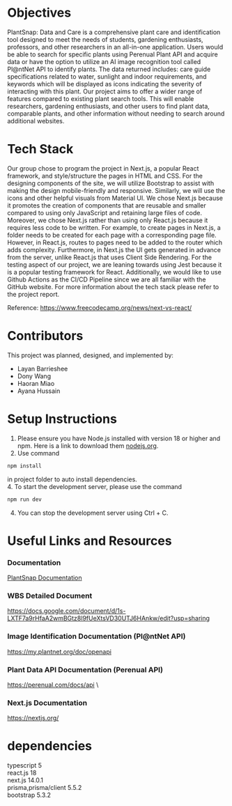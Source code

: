 # Objectives
PlantSnap: Data and Care is a comprehensive plant care and identification tool designed to 
meet the needs of students, gardening enthusiasts, professors, and other researchers in an all-in-one application. Users would be able to search for specific plants using Perenual Plant API and acquire data or have the option to utilize an AI image recognition tool called Pl@ntNet API to identify plants. The data returned includes: care guide specifications related to water, sunlight and indoor requirements, and keywords which will be displayed as icons indicating the severity of interacting with this plant. Our project aims to offer a wider range of features compared to existing plant search tools. This will enable researchers, gardening enthusiasts, and other users to find plant data, comparable plants, and other information without needing to search around additional websites.

# Tech Stack
Our group chose to program the project in Next.js, a popular React framework, and style/structure the pages in HTML and CSS. For the designing components of the site, we will utilize Bootstrap to assist with making the design mobile-friendly and responsive. Similarly, we will use the icons and other helpful visuals from Material UI. We chose Next.js because it promotes the creation of components that are reusable and smaller compared to using only JavaScript and retaining large files of code. Moreover, we chose Next.js rather than using only React.js because it requires less code to be written. For example, to create pages in Next.js, a folder needs to be created for each page with a corresponding page file. However, in React.js, routes to pages need to be added to the router which adds complexity. Furthermore, in Next.js the UI gets generated in advance from the server, unlike React.js that uses Client Side Rendering. For the testing aspect of our project, we are leaning towards using Jest because it is a popular testing framework for React. Additionally, we would like to use Github Actions as the CI/CD Pipeline since we are all familiar with the GitHub website. For more information about the tech stack please refer to the project report.

Reference: https://www.freecodecamp.org/news/next-vs-react/

# Contributors
This project was planned, designed, and implemented by:
- Layan Barrieshee
- Dony Wang
- Haoran Miao
- Ayana Hussain

# Setup Instructions
1. Please ensure you have Node.js installed with version 18 or higher and npm. Here is a link to download them [nodejs.org](https://nodejs.org/).
2. Use command
```bash
npm install
```
in project folder to auto install  dependencies.\
4. To start the development server, please use the command
```bash
npm run dev
```
4. You can stop the development server using Ctrl + C.

# Useful Links and Resources

### Documentation
[PlantSnap Documentation](https://docs.google.com/document/d/1DlVDQSg9P5B4akBwGmD20Acq0VpjXfX40P7dgoObh1c/edit?usp=sharing)
### WBS Detailed Document
https://docs.google.com/document/d/1s-LXTF7a9rHfaA2wmBGtz8l9fUeXtsVD30UTJ6HAnkw/edit?usp=sharing
### Image Identification Documentation (Pl@ntNet API)
https://my.plantnet.org/doc/openapi 
### Plant Data API Documentation (Perenual API)
https://perenual.com/docs/api \
### Next.js Documentation
https://nextjs.org/ 

# dependencies
typescript 5\
react.js 18\
next.js 14.0.1\
prisma,prisma/client 5.5.2\
bootstrap 5.3.2

